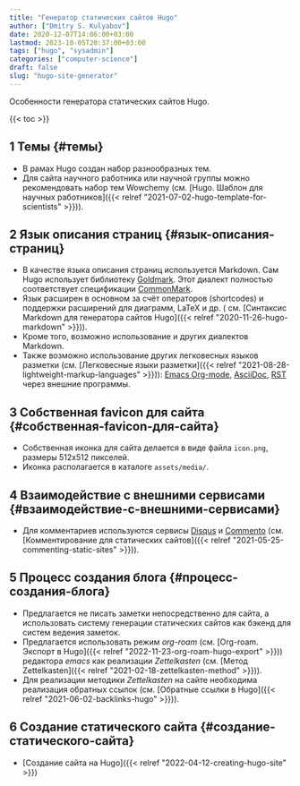 ```yaml
---
title: "Генератор статических сайтов Hugo"
author: ["Dmitry S. Kulyabov"]
date: 2020-12-07T14:06:00+03:00
lastmod: 2023-10-05T20:37:00+03:00
tags: ["hugo", "sysadmin"]
categories: ["computer-science"]
draft: false
slug: "hugo-site-generator"
---
```


Особенности генератора статических сайтов Hugo.

<!--more-->

{{< toc >}}


## <span class="section-num">1</span> Темы {#темы}

-   В рамах Hugo создан набор разнообразных тем.
-   Для сайта научного работника или научной группы можно рекомендовать набор тем Wowchemy (см. [Hugo. Шаблон для научных работников]({{< relref "2021-07-02-hugo-template-for-scientists" >}})).


## <span class="section-num">2</span> Язык описания страниц {#язык-описания-страниц}

-   В качестве языка описания страниц используется Markdown. Сам Hugo использует библиотеку [Goldmark](https://github.com/yuin/goldmark/). Этот диалект полностью соответствует спецификации [CommonMark](https://commonmark.org/).
-   Язык расширен в основном за счёт операторов (shortcodes) и поддержки расширений для диаграмм, LaTeX и др. ( см. [Синтаксис Markdown для генератора сайтов Hugo]({{< relref "2020-11-26-hugo-markdown" >}})).
-   Кроме того, возможно использование и других диалектов Markdown.
-   Также возможно использование других легковесных языков разметки (см. [Легковесные языки разметки]({{< relref "2021-08-28-lightweight-markup-languages" >}})): [Emacs Org-mode](https://github.com/niklasfasching/go-org), [AsciiDoc](https://asciidoctor.org/), [RST](http://docutils.sourceforge.net/rst.html) через внешние программы.


## <span class="section-num">3</span> Собственная favicon для сайта {#собственная-favicon-для-сайта}

-   Собственная иконка для сайта делается в виде файла `icon.png`, размеры 512x512 пикселей.
-   Иконка располагается в каталоге `assets/media/`.


## <span class="section-num">4</span> Взаимодействие с внешними сервисами {#взаимодействие-с-внешними-сервисами}

-   Для комментариев используются сервисы [Disqus](https://disqus.com/) и [Commento](https://commento.io/) (см. [Комментирование для статических сайтов]({{< relref "2021-05-25-commenting-static-sites" >}})).


## <span class="section-num">5</span> Процесс создания блога {#процесс-создания-блога}

-   Предлагается не писать заметки непосредственно для сайта, а использовать систему генерации статических сайтов как бэкенд для систем ведения заметок.
-   Предлагается использовать режим _org-roam_ (см. [Org-roam. Экспорт в Hugo]({{< relref "2022-11-23-org-roam-hugo-export" >}})) редактора _emacs_ как реализации _Zettelkasten_ (см. [Метод Zettelkasten]({{< relref "2021-02-18-zettelkasten-method" >}})).
-   Для реализации методики _Zettelkasten_ на сайте необходима реализация обратных ссылок (см. [Обратные ссылки в Hugo]({{< relref "2021-06-02-backlinks-hugo" >}})).


## <span class="section-num">6</span> Создание статического сайта {#создание-статического-сайта}

-   [Создание сайта на Hugo]({{< relref "2022-04-12-creating-hugo-site" >}})
